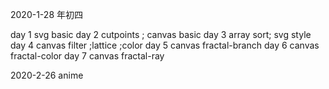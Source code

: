 2020-1-28  年初四

day 1 svg basic
day 2 cutpoints ; canvas basic
day 3 array sort; svg style
day 4 canvas filter ;lattice ;color
day 5 canvas fractal-branch
day 6 canvas fractal-color
day 7 canvas fractal-ray

2020-2-26  anime